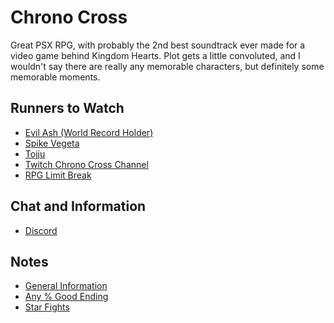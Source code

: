 # Chrono Cross

Great PSX RPG, with probably the 2nd best soundtrack ever made for a video game behind Kingdom Hearts. Plot gets a little convoluted, and I wouldn't say there are really any memorable characters, but definitely some memorable moments.

## Runners to Watch

  * [Evil Ash (World Record Holder)][1]
  * [Spike Vegeta][2]
  * [Tojju][3]
  * [Twitch Chrono Cross Channel][4]
  * [RPG Limit Break][5]

## Chat and Information

  * [Discord][6]

## Notes

  * [General Information][7]
  * [Any % Good Ending][8]
  * [Star Fights][9]

[1]: https://www.twitch.tv/evilash25
[2]: https://www.twitch.tv/spikevegeta
[3]: https://www.twitch.tv/tojju
[4]: https://www.twitch.tv/directory/game/Chrono%20Cross
[5]: https://www.twitch.tv/rpglimitbreak
[6]: https://discordapp.com/invite/0XU29pWZvyu0YCVH
[7]: ./Notes/General-Knowledge.md
[8]: ./Notes/Any%25_Good_Ending.md
[9]: ./Star-Fights/
